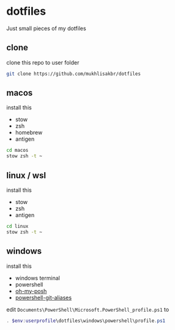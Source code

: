 # dotfiles

Just small pieces of my dotfiles

## clone

clone this repo to user folder

```bash
git clone https://github.com/mukhlisakbr/dotfiles
```

## macos

install this

- stow
- zsh
- homebrew
- antigen
  
```bash
cd macos
stow zsh -t ~
```

## linux / wsl

install this

- stow
- zsh
- antigen

```bash
cd linux
stow zsh -t ~
```

## windows

install this

- windows terminal
- powershell
- [oh-my-posh](https://ohmyposh.dev/docs/windows)
- [powershell-git-aliases](https://github.com/gluons/powershell-git-aliases)

edit `Documents\PowerShell\Microsoft.PowerShell_profile.ps1` to

```powershell
. $env:userprofile\dotfiles\windows\powershell\profile.ps1
```
